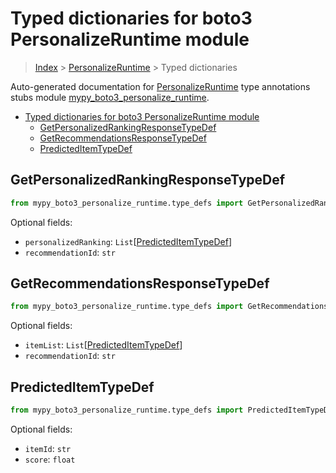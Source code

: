 # Typed dictionaries for boto3 PersonalizeRuntime module

> [Index](..) > [PersonalizeRuntime](.) > Typed dictionaries

Auto-generated documentation for
[PersonalizeRuntime](https://boto3.amazonaws.com/v1/documentation/api/1.17.74/reference/services/personalize-runtime.html#PersonalizeRuntime)
type annotations stubs module
[mypy_boto3_personalize_runtime](https://pypi.org/project/mypy-boto3-personalize-runtime/).

- [Typed dictionaries for boto3 PersonalizeRuntime module](#typed-dictionaries-for-boto3-personalizeruntime-module)
  - [GetPersonalizedRankingResponseTypeDef](#getpersonalizedrankingresponsetypedef)
  - [GetRecommendationsResponseTypeDef](#getrecommendationsresponsetypedef)
  - [PredictedItemTypeDef](#predicteditemtypedef)

## GetPersonalizedRankingResponseTypeDef

```python
from mypy_boto3_personalize_runtime.type_defs import GetPersonalizedRankingResponseTypeDef
```

Optional fields:

- `personalizedRanking`:
  `List`\[[PredictedItemTypeDef](./type_defs.md#predicteditemtypedef)\]
- `recommendationId`: `str`

## GetRecommendationsResponseTypeDef

```python
from mypy_boto3_personalize_runtime.type_defs import GetRecommendationsResponseTypeDef
```

Optional fields:

- `itemList`:
  `List`\[[PredictedItemTypeDef](./type_defs.md#predicteditemtypedef)\]
- `recommendationId`: `str`

## PredictedItemTypeDef

```python
from mypy_boto3_personalize_runtime.type_defs import PredictedItemTypeDef
```

Optional fields:

- `itemId`: `str`
- `score`: `float`
